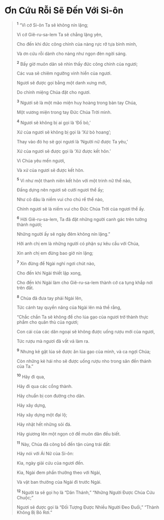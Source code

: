 # Ơn Cứu Rỗi Sẽ Ðến Với Si-ôn

> <sup><b>1</b></sup> “Vì cớ Si-ôn Ta sẽ không nín lặng;
>
> Vì cớ Giê-ru-sa-lem Ta sẽ chẳng lặng yên,
>
> Cho đến khi đức công chính của nàng rực rỡ tựa bình minh,
>
> Và ơn cứu rỗi dành cho nàng như ngọn đèn ngời sáng.
>
> <sup><b>2</b></sup> Bấy giờ muôn dân sẽ nhìn thấy đức công chính của ngươi;
>
> Các vua sẽ chiêm ngưỡng vinh hiển của ngươi.
>
> Ngươi sẽ được gọi bằng một danh xưng mới,
>
> Do chính miệng Chúa đặt cho ngươi.
>
> <sup><b>3</b></sup> Ngươi sẽ là một mão miện huy hoàng trong bàn tay Chúa,
>
> Một vương miện trong tay Ðức Chúa Trời mình.
>
> <sup><b>4</b></sup> Ngươi sẽ không bị ai gọi là ‘Ðồ bỏ,’
>
> Xứ của ngươi sẽ không bị gọi là ‘Xứ bỏ hoang’;
>
> Thay vào đó họ sẽ gọi ngươi là ‘Người nữ được Ta yêu,’
>
> Xứ của ngươi sẽ được gọi là ‘Xứ được kết hôn.’
>
> Vì Chúa yêu mến ngươi,
>
> Và xứ của ngươi sẽ được kết hôn.
>
> <sup><b>5</b></sup> Vì như một thanh niên kết hôn với một trinh nữ thể nào,
>
> Ðấng dựng nên ngươi sẽ cưới ngươi thể ấy;
>
> Như cô dâu là niềm vui cho chú rể thể nào,
>
> Chính ngươi sẽ là niềm vui cho Ðức Chúa Trời của ngươi thể ấy.
>
> <sup><b>6</b></sup> Hỡi Giê-ru-sa-lem, Ta đã đặt những người canh gác trên tường thành ngươi;
>
> Những người ấy sẽ ngày đêm không nín lặng.”
>
> Hỡi anh chị em là những người có phận sự kêu cầu với Chúa,
>
> Xin anh chị em đừng bao giờ nín lặng;
>
> <sup><b>7</b></sup> Xin đừng để Ngài nghỉ ngơi chút nào,
>
> Cho đến khi Ngài thiết lập xong,
>
> Cho đến khi Ngài làm cho Giê-ru-sa-lem thành cớ ca tụng khắp nơi trên đất.
>
> <sup><b>8</b></sup> Chúa đã đưa tay phải Ngài lên,
>
> Tức cánh tay quyền năng của Ngài lên mà thề rằng,
>
> “Chắc chắn Ta sẽ không để cho lúa gạo của ngươi trở thành thực phẩm cho quân thù của ngươi;
>
> Con cái của các dân ngoại sẽ không được uống rượu mới của ngươi,
>
> Tức rượu mà ngươi đã vất vả làm ra.
>
> <sup><b>9</b></sup> Nhưng kẻ gặt lúa sẽ được ăn lúa gạo của mình, và ca ngợi Chúa;
>
> Còn những kẻ hái nho sẽ được uống rượu nho trong sân đền thánh của Ta.”
>
> <sup><b>10</b></sup> Hãy đi qua,
>
> Hãy đi qua các cổng thành.
>
> Hãy chuẩn bị con đường cho dân.
>
> Hãy xây dựng,
>
> Hãy xây dựng một đại lộ;
>
> Hãy nhặt hết những sỏi đá.
>
> Hãy giương lên một ngọn cờ để muôn dân đều biết.
>
> <sup><b>11</b></sup> Này, Chúa đã công bố đến tận cùng trái đất:
>
> Hãy nói với Ái Nữ của Si-ôn:
>
> Kìa, ngày giải cứu của ngươi đến.
>
> Kìa, Ngài đem phần thưởng theo với Ngài,
>
> Và vật ban thưởng của Ngài đi trước Ngài.
>
> <sup><b>12</b></sup> Người ta sẽ gọi họ là “Dân Thánh,” “Những Người Ðược Chúa Cứu Chuộc;”
>
> Ngươi sẽ được gọi là “Ðối Tượng Ðược Nhiều Người Ðeo Ðuổi,” “Thành Không Bị Bỏ Rơi.”
